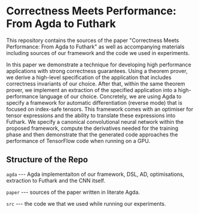 # Correctness Meets Performance: From Agda to Futhark


This repository contains the sources of the paper "Correctness Meets Performance: From Agda to Futhark"
as well as accompanying materials including sources of our framework and the code we used in experiments. 


In this paper we demonstrate a technique for developing high performance applications with strong correctness
guarantees. Using a theorem prover, we derive a high-level specification of the application that includes
correctness invariants of our choice. After that, within the same theorem prover, we implement an extraction
of the specified application into a high-performance language of our choice. Concretely, we are using Agda
to specify a framework for automatic differentiation (reverse mode) that is focused on index-safe tensors.
This framework comes with an optimiser for tensor expressions and the ability to translate these expressions
into Futhark. We specify a canonical convolutional neural network within the proposed framework, compute
the derivatives needed for the training phase and then demonstrate that the generated code approaches the
performance of TensorFlow code when running on a GPU.


## Structure of the Repo


`agda` --- Agda implementaiton of our framework, DSL, AD, optimisations, extraction to Futhark and the
CNN itself.


`paper` --- sources of the paper written in literate Agda.


`src` --- the code we that we used while running our experiments.


